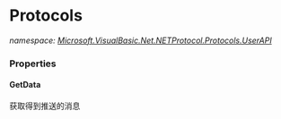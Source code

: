 ﻿# Protocols
_namespace: [Microsoft.VisualBasic.Net.NETProtocol.Protocols.UserAPI](./index.md)_






### Properties

#### GetData
获取得到推送的消息
